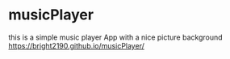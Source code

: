 # musicPlayer
this is a simple music player App with a nice picture background
 https://bright2190.github.io/musicPlayer/

